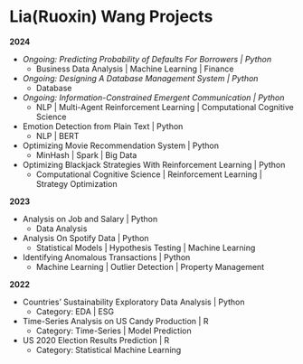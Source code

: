 # Lia(Ruoxin) Wang Projects

**2024**
- *Ongoing: Predicting Probability of Defaults For Borrowers | Python*
    - Business Data Analysis | Machine Learning | Finance 
- *Ongoing: Designing A Database Management System | Python*
    - Database
- *Ongoing: Information-Constrained Emergent Communication | Python* 
    - NLP | Multi-Agent Reinforcement Learning | Computational Cognitive Science
- Emotion Detection from Plain Text | Python
    - NLP | BERT
- Optimizing Movie Recommendation System | Python
    - MinHash | Spark | Big Data 
- Optimizing Blackjack Strategies With Reinforcement 
Learning | Python
    - Computational Cognitive Science | Reinforcement Learning | Strategy Optimization


**2023**
- Analysis on Job and Salary | Python
    - Data Analysis
- Analysis On Spotify Data | Python
    - Statistical Models | Hypothesis Testing | Machine Learning
- Identifying Anomalous Transactions | Python
    - Machine Learning | Outlier Detection | Property Management

**2022**
- Countries’ Sustainability Exploratory Data Analysis | Python
    - Category: EDA | ESG
- Time-Series Analysis on US Candy Production | R
    - Category: Time-Series | Model Prediction
- US 2020 Election Results Prediction | R
    - Category: Statistical Machine Learning
